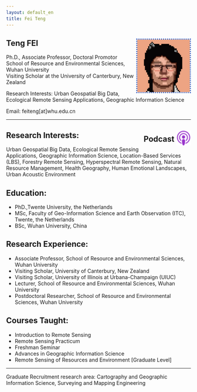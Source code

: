 ```yaml
---
layout: default_en
title: Fei Teng
---
```

## Teng FEI [<img src='img\icon.jpg' style=' float:right; width:150px;height: px'/>](https://scholar.google.com/citations?user=yDkjL1UAAAAJ&hl=en)
 
Ph.D., Associate Professor, Doctoral Promotor  
School of Resource and Environmental Sciences, Wuhan University  
Visiting Scholar at the University of Canterbury, New Zealand  
 
Research Interests: Urban Geospatial Big Data, Ecological Remote Sensing Applications, Geographic Information Science

Email: feiteng[at]whu.edu.cn  

---

## Research Interests: <div style="float:right; display:flex; align-items:center;">Podcast <a href="posts/Decoding_Our_World.mp3"><img src='img\podcast.svg' style='width:40px; height:auto; margin-left:5px;'/></a></div>

Urban Geospatial Big Data, Ecological Remote Sensing Applications, Geographic Information Science, Location-Based Services (LBS), Forestry Remote Sensing, Hyperspectral Remote Sensing, Natural Resource Management, Health Geography, Human Emotional Landscapes, Urban Acoustic Environment  

## Education:

- PhD.,Twente University, the Netherlands
- MSc, Faculty of Geo-Information Science and Earth Observation (ITC), Twente, the Netherlands
- BSc, Wuhan University, China

## Research Experience:

- Associate Professor, School of Resource and Environmental Sciences, Wuhan University
- Visiting Scholar, University of Canterbury, New Zealand
- Visiting Scholar, University of Illinois at Urbana-Champaign (UIUC)
- Lecturer, School of Resource and Environmental Sciences, Wuhan University
- Postdoctoral Researcher, School of Resource and Environmental Sciences, Wuhan University

## Courses Taught:

- Introduction to Remote Sensing
- Remote Sensing Practicum
- Freshman Seminar
- Advances in Geographic Information Science
- Remote Sensing of Resources and Environment [Graduate Level]

---

Graduate Recruitment research area: Cartography and Geographic Information Science, Surveying and Mapping Engineering
